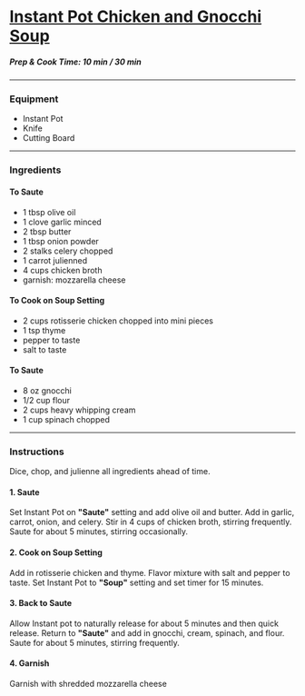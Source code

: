 # [Instant Pot Chicken and Gnocchi Soup](https://www.themamaneedscake.com/instant-pot-chicken-gnocchi-soup/) 

##### Prep & Cook Time: 10 min / 30 min  


------------ 
### Equipment  
* Instant Pot 
* Knife  
* Cutting Board  
------------- 
### Ingredients  
#### To Saute
* 1 tbsp olive oil
* 1 clove garlic minced
* 2 tbsp butter
* 1 tbsp onion powder
* 2 stalks celery chopped
* 1 carrot julienned
* 4 cups chicken broth 
* garnish: mozzarella cheese

#### To Cook on Soup Setting
* 2 cups rotisserie chicken chopped into mini pieces
* 1 tsp thyme
* pepper to taste
* salt to taste
 
#### To Saute
* 8 oz gnocchi
* 1/2 cup flour
* 2 cups heavy whipping cream
* 1 cup spinach chopped 
---------------------- 
### Instructions
Dice, chop, and julienne all ingredients ahead of time.

#### 1. Saute 
Set Instant Pot on **"Saute"** setting and add olive oil and butter.
Add in garlic, carrot, onion, and celery.
Stir in 4 cups of chicken broth, stirring frequently.  
Saute for about 5 minutes, stirring occasionally. 

#### 2. Cook on Soup Setting
Add in rotisserie chicken and thyme.
Flavor mixture with salt and pepper to taste. 
Set Instant Pot to **"Soup"** setting and set timer for 15 minutes.

#### 3. Back to Saute 
Allow Instant pot to naturally release for about 5 minutes and then quick release.
Return to **"Saute"** and add in gnocchi, cream, spinach, and flour.
Saute for about 5 minutes, stirring frequently. 

#### 4. Garnish 
Garnish with shredded mozzarella cheese
